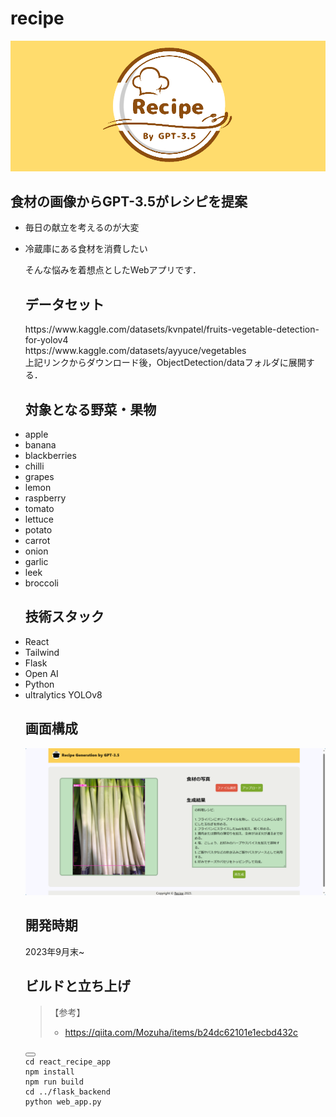 <h1>recipe</h1>
<img src="images/Recipe_header.png">

<h2>食材の画像からGPT-3.5がレシピを提案</h2>
<ul>
<li>
<p>毎日の献立を考えるのが大変</p>
</li>
<li>
<p>冷蔵庫にある食材を消費したい</p>
<p>そんな悩みを着想点としたWebアプリです．</p>

<h2>データセット</h2>
https://www.kaggle.com/datasets/kvnpatel/fruits-vegetable-detection-for-yolov4 <br>
https://www.kaggle.com/datasets/ayyuce/vegetables <br>
上記リンクからダウンロード後，ObjectDetection/dataフォルダに展開する．

<h2>対象となる野菜・果物</h2>
<li>apple</li>
<li>banana</li>
<li>blackberries</li>
<li>chilli</li>
<li>grapes</li>
<li>lemon</li>
<li>raspberry</li>
<li>tomato</li>
<li>lettuce</li>
<li>potato</li>
<li>carrot</li>
<li>onion</li>
<li>garlic</li>
<li>leek</li>
<li>broccoli</li>

<h2>技術スタック</h2>
<li>React</li>
<li>Tailwind</li>
<li>Flask</li>
<li>Open AI</li>
<li>Python</li>
<li>ultralytics YOLOv8</li>

<h2>画面構成</h2>
<img src="images/demo1.png">

<h2>開発時期</h2>
<p>2023年9月末~</p>

<h2>ビルドと立ち上げ</h2>
<blockquote>
<p>【参考】</p>
<ul>
<li>
<p><a href=https://qiita.com/Mozuha/items/b24dc62101e1ecbd432c>https://qiita.com/Mozuha/items/b24dc62101e1ecbd432c</a></p>
</li>
</ul>
</blockquote>

<pre><div class="buttons"><button class="fa fa-copy clip-button" title="Copy to clipboard" aria-label="Copy to clipboard"><i class="tooltiptext"></i></button></div><code class="language-bash hljs">cd react_recipe_app
npm install
npm run build
cd ../flask_backend
python web_app.py
</code></pre>